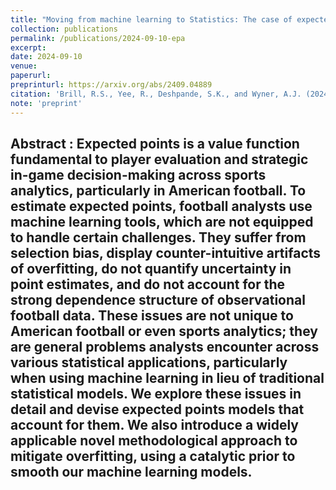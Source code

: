 ```yaml
---
title: "Moving from machine learning to Statistics: The case of expected points in American football"
collection: publications
permalink: /publications/2024-09-10-epa
excerpt: 
date: 2024-09-10
venue:
paperurl: 
preprinturl: https://arxiv.org/abs/2409.04889
citation: 'Brill, R.S., Yee, R., Deshpande, S.K., and Wyner, A.J. (2024+). &quot;Moving from machine learning to Statistics: The case of expected points in American football.&quot; arXiv: 2409.04889.'
note: 'preprint'
---
```


<b> Abstract </b>:
Expected points is a value function fundamental to player evaluation and strategic in-game decision-making across sports analytics, particularly in American football. To estimate expected points, football analysts use machine learning tools, which are not equipped to handle certain challenges. They suffer from selection bias, display counter-intuitive artifacts of overfitting, do not quantify uncertainty in point estimates, and do not account for the strong dependence structure of observational football data. These issues are not unique to American football or even sports analytics; they are general problems analysts encounter across various statistical applications, particularly when using machine learning in lieu of traditional statistical models. We explore these issues in detail and devise expected points models that account for them. We also introduce a widely applicable novel methodological approach to mitigate overfitting, using a catalytic prior to smooth our machine learning models.
---



